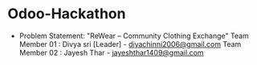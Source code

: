 # Odoo-Hackathon

* Problem Statement: "ReWear – Community Clothing Exchange"
  Team Member 01 : Divya sri [Leader] - diyachinni2006@gmail.com 
  Team Member 02 : Jayesh Thar - jayeshthar1409@gmail.com
